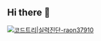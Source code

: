 ## Hi there 👋

[![코드트리|실력진단-raon37910](https://banner.codetree.ai/v1/banner/raon37910)](https://www.codetree.ai/profiles/raon37910)
